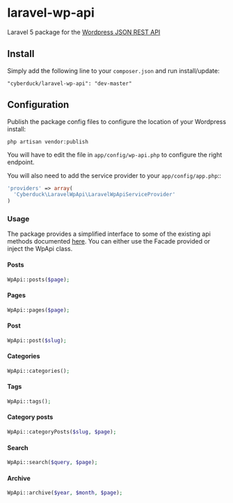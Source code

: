 # laravel-wp-api
Laravel 5 package for the [Wordpress JSON REST API](https://github.com/WP-API/WP-API) 

## Install

Simply add the following line to your `composer.json` and run install/update:

    "cyberduck/laravel-wp-api": "dev-master"

## Configuration

Publish the package config files to configure the location of your Wordpress install:

    php artisan vendor:publish

You will have to edit the file in `app/config/wp-api.php` to configure the right endpoint.

You will also need to add the service provider to your `app/config/app.php`::

```php
'providers' => array(
  'Cyberduck\LaravelWpApi\LaravelWpApiServiceProvider'
)
```

### Usage

The package provides a simplified interface to some of the existing api methods documented [here](http://wp-api.org/).
You can either use the Facade provided or inject the WpApi class.

#### Posts
```php
WpApi::posts($page);

```

#### Pages
```php
WpApi::pages($page);

```

#### Post
```php
WpApi::post($slug);

```

#### Categories
```php
WpApi::categories();

```

#### Tags
```php
WpApi::tags();

```

#### Category posts
```php
WpApi::categoryPosts($slug, $page);

```

#### Search
```php
WpApi::search($query, $page);

```

#### Archive
```php
WpApi::archive($year, $month, $page);

```
